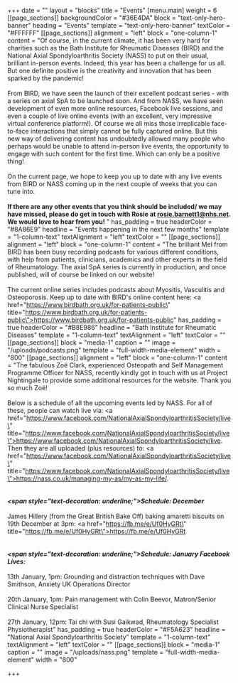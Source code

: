 +++
date = ""
layout = "blocks"
title = "Events"
[menu.main]
weight = 6
[[page_sections]]
backgroundColor = "#36E4DA"
block = "text-only-hero-banner"
heading = "Events"
template = "text-only-hero-banner"
textColor = "#FFFFFF"
[[page_sections]]
alignment = "left"
block = "one-column-1"
content = "Of course, in the current climate, it has been very hard for charities such as the Bath Institute for Rheumatic Diseases (BIRD) and the National Axial Spondyloarthritis Society (NASS) to put on their usual, brilliant in-person events. Indeed, this year has been a challenge for us all. But one definite positive is the creativity and innovation that has been sparked by the pandemic!<br><br>From BIRD, we have seen the launch of their excellent podcast series - with a series on axial SpA to be launched soon. And from NASS, we have seen development of even more online resources, Facebook live sessions, and even a couple of live online events (with an excellent, very impressive virtual conference platform!). Of course we all miss those irreplicable face-to-face interactions that simply cannot be fully captured online. But this new way of delivering content has undoubtedly allowed many people who perhaps would be unable to attend in-person live events, the opportunity to engage with such content for the first time. Which can only be a positive thing!<br><br>On the current page, we hope to keep you up to date with any live events from BIRD or NASS coming up in the next couple of weeks that you can tune into. <br><br><strong>If there are any other events that you think should be included/ we may have missed, please do get in touch with Rosie at rosie.barnett1@nhs.net. We would love to hear from you!</strong>  "
has_padding = true
headerColor = "#8A86E9"
headline = "Events happening in the next few months"
template = "1-column-text"
textAlignment = "left"
textColor = ""
[[page_sections]]
alignment = "left"
block = "one-column-1"
content = "The brilliant Mel from BIRD has been busy recording podcasts for various different conditions, with help from patients, clinicians, academics and other experts in the field of Rheumatology. The axial SpA series is currently in production, and once published, will of course be linked on our website!<br><br>The current online series includes podcasts about Myositis, Vasculitis and Osteoporosis. Keep up to date with BIRD's online content here: <a href=\"https://www.birdbath.org.uk/for-patients-public\" title=\"https://www.birdbath.org.uk/for-patients-public\">https://www.birdbath.org.uk/for-patients-public</a>"
has_padding = true
headerColor = "#B8E986"
headline = "Bath Institute for Rheumatic Diseases"
template = "1-column-text"
textAlignment = "left"
textColor = ""
[[page_sections]]
block = "media-1"
caption = ""
image = "/uploads/podcasts.png"
template = "full-width-media-element"
width = "800"
[[page_sections]]
alignment = "left"
block = "one-column-1"
content = "The fabulous Zoë Clark, experienced Osteopath and Self Management Programme Officer for NASS, recently kindly got in touch with us at Project Nightingale to provide some additional resources for the website. Thank you so much Zoë!<br><br>Below is a schedule of all the upcoming events led by NASS. For all of these, people can watch live via: <a href=\"https://www.facebook.com/NationalAxialSpondyloarthritisSociety/live\" title=\"https://www.facebook.com/NationalAxialSpondyloarthritisSociety/live\">https://www.facebook.com/NationalAxialSpondyloarthritisSociety/live</a>. Then they are all uploaded (plus resources) to: <a href=\"https://www.facebook.com/NationalAxialSpondyloarthritisSociety/live\" title=\"https://www.facebook.com/NationalAxialSpondyloarthritisSociety/live\">https://nass.co.uk/managing-my-as/my-as-my-life/</a>.<br><br><br><strong><em><span style=\"text-decoration: underline;\">Schedule: December</span></em></strong><br><br>James Hillery (from the Great British Bake Off) baking amaretti biscuits on 19th December at 3pm: <a href=\"https://fb.me/e/Uf0HyGRt\" title=\"https://fb.me/e/Uf0HyGRt\">https://fb.me/e/Uf0HyGRt</a> <br><br><br><strong><em><span style=\"text-decoration: underline;\">Schedule: January Facebook Lives:</span></em></strong><br><br>13th January, 1pm: Grounding and distraction techniques with Dave Smithson, Anxiety UK Operations Director<br><br>20th January, 1pm: Pain management with Colin Beevor, Matron/Senior Clinical Nurse Specialist<br><br>27th January, 12pm: Tai chi with Susi Gaikwad, Rheumatology Specialist Physiotherapist"
has_padding = true
headerColor = "#F5A623"
headline = "National Axial Spondyloarthritis Society"
template = "1-column-text"
textAlignment = "left"
textColor = ""
[[page_sections]]
block = "media-1"
caption = ""
image = "/uploads/nass.png"
template = "full-width-media-element"
width = "800"

+++
